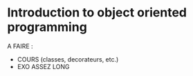 # Introduction to object oriented programming

A FAIRE :

- COURS (classes, decorateurs, etc.)
- EXO ASSEZ LONG